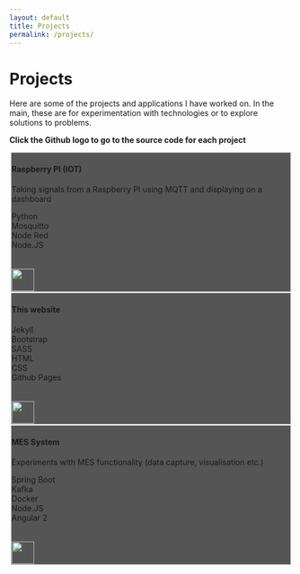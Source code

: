 ```yaml
---
layout: default
title: Projects
permalink: /projects/
---
```


<style>
    .card {
        background-color: #555;
        border: 1px solid gray;
        margin: 0.2em;
    }

    .github-icon {
        width: 40px;
        height: 40px;
    }
</style>

# Projects

Here are some of the projects and applications I have worked on. In the main, these are for experimentation with technologies or to explore solutions to problems.

**Click the Github logo to go to the source code for each project**

<div class="container">

<div class="row">

<div class="card">
    <div class="card-body">
        <h4>Raspberry PI (IOT)</h4>
        <p>Taking signals from a Raspberry PI using MQTT and displaying on a dashboard</p>
        <div class="badge badge-pill badge-secondary">Python</div>
        <div class="badge badge-pill badge-secondary">Mosquitto</div>
        <div class="badge badge-pill badge-secondary">Node Red</div>
        <div class="badge badge-pill badge-secondary">Node.JS</div>
        <br/><br/>
        <a href="https://github.com/djadsaunders/rpi-sensors.git">
          <img class="github-icon" src="{{ "assets/images/github.png" | relative_url }}"/>
        </a>
    </div>
</div>

<div class="card">
    <div class="card-body">
        <h4>This website</h4>
        <div class="badge badge-pill badge-secondary">Jekyll</div>
        <div class="badge badge-pill badge-secondary">Bootstrap</div>
        <div class="badge badge-pill badge-secondary">SASS</div>
        <div class="badge badge-pill badge-secondary">HTML</div>
        <div class="badge badge-pill badge-secondary">CSS</div>
        <div class="badge badge-pill badge-secondary">Github Pages</div>
        <br/><br/>
        <a href="https://github.com/djadsaunders/rpi-sensors.git">
          <img class="github-icon" src="{{ "assets/images/github.png" | relative_url }}"/>
        </a>
    </div>
</div>

<div class="card">
    <div class="card-body">
        <h4>MES System</h4>
        <p>Experiments with MES functionality (data capture, visualisation etc.)</p>
        <div class="badge badge-pill badge-secondary">Spring Boot</div>
        <div class="badge badge-pill badge-secondary">Kafka</div>
        <div class="badge badge-pill badge-secondary">Docker</div>
        <div class="badge badge-pill badge-secondary">Node.JS</div>
        <div class="badge badge-pill badge-secondary">Angular 2</div>
        <br/><br/>
        <a href="https://github.com/djadsaunders/rpi-sensors.git">
          <img class="github-icon" src="{{ "assets/images/github.png" | relative_url }}"/>
        </a>
    </div>
</div>

</div>

</div>